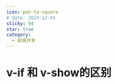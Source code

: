 ```yaml
---
icon: pen-to-square
# date: 2024-12-01
sticky: 94
star: true
category:
  - 前端开发
---
```


<!-- more -->
# v-if 和 v-show的区别
<vIfShow></vIfShow>